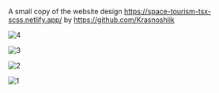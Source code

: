 A small copy of the website design 
https://space-tourism-tsx-scss.netlify.app/
by https://github.com/Krasnoshlik

![4](https://github.com/Poitreqm/Space-Tourism/assets/23151017/54a328cc-41b8-4330-bad8-893ba94cc35a)

![3](https://github.com/Poitreqm/Space-Tourism/assets/23151017/0de3201a-2cce-4987-b340-84d045ea27f1)

![2](https://github.com/Poitreqm/Space-Tourism/assets/23151017/7227883b-8af3-4fa3-9cb8-1546b36ca3e4)

![1](https://github.com/Poitreqm/Space-Tourism/assets/23151017/3b9da073-c845-48a8-9ab5-16acec89bac1)
